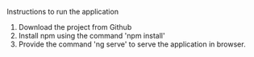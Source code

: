 Instructions to run the application
1. Download the project from Github
2. Install npm using the command 'npm install'
3. Provide the command 'ng serve' to serve the application in browser.
